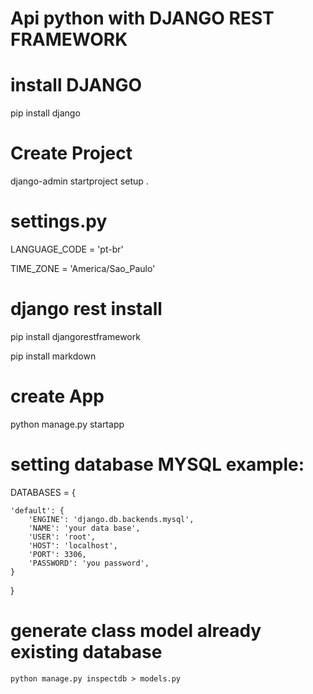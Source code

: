 # Api python with DJANGO REST FRAMEWORK

# install DJANGO
pip install django

# Create Project
django-admin startproject setup .


# settings.py
LANGUAGE_CODE = 'pt-br'

TIME_ZONE = 'America/Sao_Paulo'


# django rest install
pip install djangorestframework

pip install markdown   

# create App
python manage.py startapp <project name>


# setting database MYSQL example:
DATABASES = {
    
    'default': {
        'ENGINE': 'django.db.backends.mysql',
        'NAME': 'your data base',
        'USER': 'root',
        'HOST': 'localhost',
        'PORT': 3306,
        'PASSWORD': 'you password',      
    } 
    
}

# generate class model already existing database

`python manage.py inspectdb > models.py`



